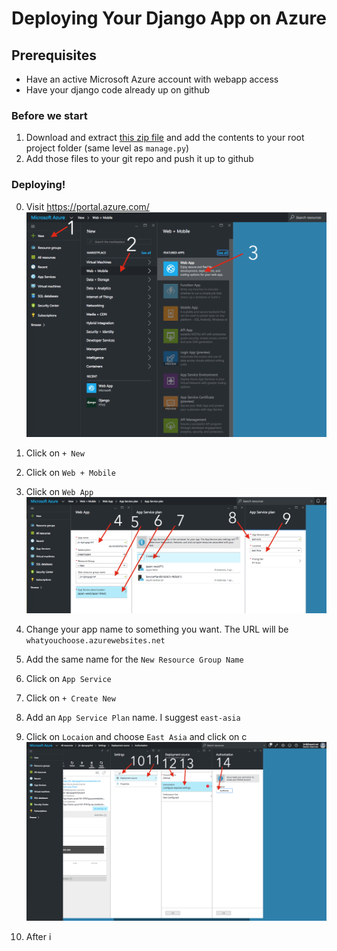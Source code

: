 # Deploying Your Django App on Azure

## Prerequisites
- Have an active Microsoft Azure account with webapp access
- Have your django code already up on github

### Before we start
1. Download and extract [this zip file](https://gist.github.com/jinpark/77193532d04860bcda8b4c66fa6aae8a/archive/4ed5c72c3c187c6c4a7374404e1fa3a62f1583be.zip) and add the contents to your root project folder (same level as `manage.py`) 
2. Add those files to your git repo and push it up to github

### Deploying!
0. Visit https://portal.azure.com/ ![image](./01-03.png)
1. Click on `+ New`
2. Click on `Web + Mobile`
3. Click on `Web App`
 ![image](./04-09.png)
 
 4. Change your app name to something you want. The URL will be `whatyouchoose.azurewebsites.net`
 5. Add the same name for the `New Resource Group Name`
 6. Click on `App Service`
 7. Click on `+ Create New`
 8. Add an `App Service Plan` name. I suggest `east-asia`
 9. Click on `Locaion` and choose `East Asia` and click on c
 ![image](./10-14.png)
 
 10. After i